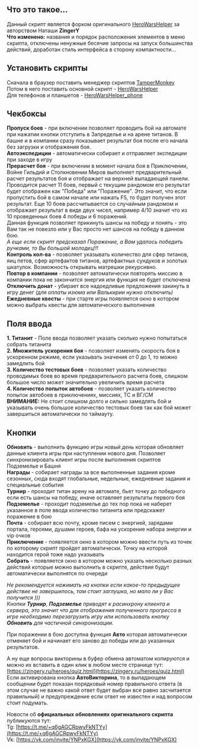 ## Что это такое...
Данный скрипт является форком оригинального [HeroWarsHelper](https://greasyfork.org/ru/scripts/450693-herowarshelper) за авторством Наташи **ZingerY**  
**Что изменено:** названия и порядок расположения элементов в меню скрипта, отключены ненужные бесячие запросы на запуск большинства действий, доработан стиль интерфейса в сторону компактности...

## Установить скрипты
Сначала в браузер поставить менеджер скриптов [TamperMonkey](https://chrome.google.com/webstore/detail/tampermonkey/dhdgffkkebhmkfjojejmpbldmpobfkfo?hl=ru)  
Потом в него поставить основной скрипт - [HeroWarsHelper](https://irmagon.github.io/HeroWarsHelper.user.js)  
Для телефонов и планшетов - [HeroWarsHelper_phone](https://irmagon.github.io/HeroWarsHelper_phone.user.js)  

## Чекбоксы
**Пропуск боев**  - при включении позволяет проводить бой на автомате при нажатии кнопки отступить в Запределье и на арене титанов. В башне и в компании сразу показывает результат боя после его начала без загрузки и отображения боя.  
**Автоэкспедиции**  - автоматически собирает и отправляет экспедиции при заходе в игру  
**Прерасчет боя**  - при включении в момент начала боя в Приключении, Войне Гильдий и Столкновении Миров выполняет предварительный расчет результатов боя и отображает на верхней выпадающей панели. Проводится расчет 11 боев, первый с текущим рандомом его результат будет отображен как "Победа" или "Поражение". Это значит, что если пропустить бой в самом начале или нажать F5, то будет получен этот результат. Еще 10 боев рассчитывается со случайным рандомом и отображает результат в виде двух чисел, например 4/10 значит что из 10 проведенных боев 4 победы и 6 поражений.  
Данная функция позволяет прикинуть шансы на победу и понять - это Вам так не повезло или у Вас просто нет шансов на победу в данном бою.  
*А еще если скрипт предсказал Поражение, а Вам удалось победить ручками, то Вы большой молодец!!!*  
**Контроль кол-ва**  - позволяет указывать количество для сфер титанов, яиц петов, сфер артефактов титанов, артефактных сундуков и золотых шкатулок. Возможность открывать матрешки рекурсивно.  
**Повтор в компании**  - позволяет автоматически повторять миссию в компании пока не закончится энергия или функция не будет отключена  
**Отключить донат**  - убирает все надоедливые предложения закинуть в игру денег *(для оплаты изюма или Валькирии нужно отключить)*  
**Ежедневные квесты** - при старте игры появляется окно в котором можно выбрать квесты для автоматического выполнения  

## Поля ввода

**1. Титанит** - Поле ввода позволяет указать сколько нужно попытаться собрать титанита  
**2. Множитель ускорения боя** - позволяет изменять скорость боя в ускоренном режиме, если указывать значения от 0 до 1, то можно замедлить бой  
**3. Количество тестовых боев** - позволяет указать количество проводимых боев во время предварительного расчета боев, слишком большое число может значительно увеличить время расчета  
**4. Количество попыток автобоев** - позволяет указать количество попыток автобоев в приключениях, миссиях, ТС и ВГ/СМ  
**ВНИМАНИЕ:** Не стоит слишком долго и сильно замедлять бой и указывать очень большое количество тестовых боев так как бой может завершиться автоматически по таймауту.

## Кнопки
**Обновить**  - выполнить функцию игры *новый день* которая обновляет данные клиента игры при наступлении нового дня. Позволяет синхронизировать клиент игры после выполнения скриптов Подземелье и Башня  
**Награды**  - собирает награды за все выполненные задания кроме сезонных, сюда входят глобальные, недельные, ежедневные задания и специальные события  
**Турнир**  - проходит титан арену на автомате, бьет точку до победного если есть шансы на победу, иначе оставляет результаты первого боя  
**Подземелье**  - проходит подземелье до тех пор пока не наберет указанное в поле ввода количество титанита или предскажет поражение в бою  
**Почта** - собирает всю почту, кроме писем с энергией, зарядами портала, героями, душами героев, бафа на ускорение набора энергии и vip очков  
**Приключение** - появляется окно в котором можно ввести путь из точек по которому скрипт пройдет автоматически. Точку на которой находится герой тоже надо указывать  
**Собрать** - появляется окно в котором можно указать несколько разных действий которые можно выполнить в скрипте, действия будут автоматически выполнятся по очереди  


*Не рекомендуется нажимать на кнопки если какое-то предыдущее действие не завершилось, там стоит заглушка, но мало ли у Вас получится )))  
Кнопки **Турнир**, **Подземелье** приводят к расинхрону клиента и сервера, это значит что для отображения полученного прогресса в игре необходимо перезагрузить игру или использовать кнопку **Обновить** для частичной синхронизации.*  
  
При поражении в бою доступна функция **Авто** которая автоматически отменяет бой и начинает его заново до победы или до указанных результатов.  
  
А ну еще вопросы викторины в буфер обмена автоматом копируются и можно их вставить в один клик в любом месте странице тут:  
[https://zingery.ru/heroes/quiz.html](https://zingery.ru/heroes/quiz.html)  
Если активирована кнопка **АвтоВикторина**, то в выпадающем сообщении будет показан порядковый номер правильного ответа (в этом случае не важно какой ответ будет выбран все равно засчитается правильный) и предупреждение если ответ не известен и над вопросом стоит подумать.
  
Новости об **официальных обновлениях оригинального скрипта** публикуются тут:  
Tg:  [https://t.me/+q6gAGCRpwyFkNTYy](https://t.me/+q6gAGCRpwyFkNTYy)  
Vk:  [https://vk.com/invite/YNPxKGX](https://vk.com/invite/YNPxKGX)
